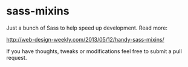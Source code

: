 sass-mixins
===========

Just a bunch of Sass to help speed up development. Read more:

http://web-design-weekly.com/2013/05/12/handy-sass-mixins/

If you have thoughts, tweaks or modifications feel free to submit a pull request.
